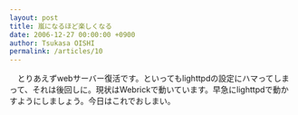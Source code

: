 ```yaml
---
layout: post
title: 嵐になるほど楽しくなる
date: 2006-12-27 00:00:00 +0900
author: Tsukasa OISHI
permalink: /articles/10
---
```


　とりあえずwebサーバー復活です。といってもlighttpdの設定にハマってしまって、それは後回しに。現状はWebrickで動いています。早急にlighttpdで動かすようにしましょう。今日はこれでおしまい。

